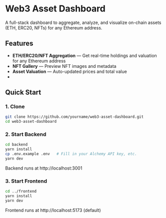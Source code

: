 # Web3 Asset Dashboard
A full-stack dashboard to aggregate, analyze, and visualize on-chain assets (ETH, ERC20, NFTs) for any Ethereum address.

## Features
- **ETH/ERC20/NFT Aggregation** — Get real-time holdings and valuation for any Ethereum address
- **NFT Gallery** — Preview NFT images and metadata
- **Asset Valuation** — Auto-updated prices and total value
- 
## Quick Start

### 1. Clone
```bash
git clone https://github.com/yourname/web3-asset-dashboard.git
cd web3-asset-dashboard
```

### 2. Start Backend
```bash
cd backend
yarn install
cp .env.example .env   # Fill in your Alchemy API key, etc.
yarn dev
```
Backend runs at http://localhost:3001

### 3. Start Frontend
```bash
cd ../frontend
yarn install
yarn dev
```
Frontend runs at http://localhost:5173 (default)


